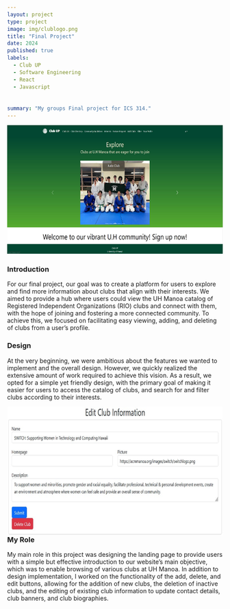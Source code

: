 ```yaml
---
layout: project
type: project
image: img/clublogo.png
title: "Final Project"
date: 2024
published: true
labels:
  - Club UP
  - Software Engineering
  - React
  - Javascript


summary: "My groups Final project for ICS 314."
---
```

<img class="img-fluid" src="../img/clubup.jpg" width="600" height="300">

### Introduction

  For our final project, our goal was to create a platform for users to explore and find more information about clubs that align with their interests. We aimed to provide a hub where users could view the UH Manoa catalog of Registered Independent Organizations (RIO) clubs and connect with them, with the hope of joining and fostering a more connected community. To achieve this, we focused on facilitating easy viewing, adding, and deleting of clubs from a user’s profile. 
  
### Design

  At the very beginning, we were ambitious about the features we wanted to implement and the overall design. However, we quickly realized the extensive amount of work required to achieve this vision. As a result, we opted for a simple yet friendly design, with the primary goal of making it easier for users to access the catalog of clubs, and search for and filter clubs according to their interests. 

  <img class="img-fluid" src="../img/mainrole.jpg" width="600" height="300" style="float: left; margin-right: 25px;">

### My Role

  My main role in this project was designing the landing page to provide users with a simple but effective introduction to our website’s main objective, which was to enable browsing of various clubs at UH Manoa. In addition to design implementation, I worked on the functionality of the add, delete, and edit buttons, allowing for the addition of new clubs, the deletion of inactive clubs, and the editing of existing club information to update contact details, club banners, and club biographies.
